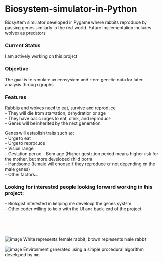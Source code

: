 # Biosystem-simulator-in-Python
Biosystem simulator developed in Pygame where rabbits reproduce by passing genes similarly to the real world. Future implementation includes wolves as predators

<h3>Current Status</h3>
I am actively working on this project

<h3>Objective</h3>
The goal is to simulate an ecosystem and store genetic data for later analysis through graphs

<h3>Features</h3>
Rabbits and wolves need to eat, survive and reproduce  <br>
  - They will die from starvation, dehydration or age  <br>
  - They have basic urges to eat, drink, and reproduce  <br>
  - Genes will be inherited by the next generation  <br>

Genes will establish traits such as:  <br>
        - Urge to eat  <br>
        - Urge to reproduce  <br>
        - Vision range  <br>
        - Gestation period - Born age (Higher gestation period means higher risk for the mother, but more developed child born)  <br>
        - Handsome (female will choose if they reproduce or not depending on the male genes)  <br>
        - Other factors...  <br>

<h3>Looking for interested people looking forward working in this project:</h3>
  - Biologist interested in helping me develoup the genes system  <br>
  - Other coder willing to help with the UI and back-end of the project

<br><br>
<br><br>
![image](https://github.com/user-attachments/assets/432d56e9-bbe2-47fa-99eb-d14a7b635482)
  White represents female rabbit, brown represents male rabbit
<br><br>
![image](https://github.com/user-attachments/assets/2d8f86a7-42f9-4d75-9bec-9932068437e6)
  Environment generated using a simple procedural algorithm developed by me
